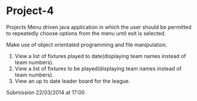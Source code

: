 Project-4
=========

Projects
Menu driven java application in which the user should be permitted 
to repeatedly choose options from the menu until exit is selected.

Make use of object orientated programming and file manipulation.

1. View a list of fixtures played to date(displaying team names instead of team numbers).
2. View a list of fixtures to be played(displaying team names instead of team numbers).
3. View an up to date leader board for the league.

Submission 22/03/2014 at 17:00
